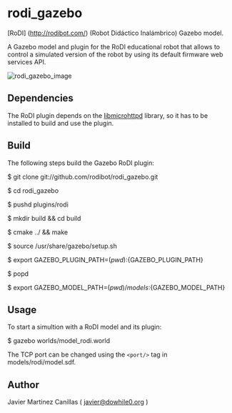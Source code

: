 rodi_gazebo
===========
[RoDI] (http://rodibot.com/) (Robot Didáctico Inalámbrico) Gazebo model.

A Gazebo model and plugin for the RoDI educational robot that allows to
control a simulated version of the robot by using its default firmware
web services API.

![rodi_gazebo_image](http://i.imgur.com/Y3JF6CB.jpg)

Dependencies
------------

The RoDI plugin depends on the [libmicrohttpd](https://www.gnu.org/software/libmicrohttpd/)
library, so it has to be installed to build and use the plugin.

Build
-----

The following steps build the Gazebo RoDI plugin:

$ git clone git://github.com/rodibot/rodi_gazebo.git

$ cd rodi_gazebo

$ pushd plugins/rodi

$ mkdir build && cd build

$ cmake ../ && make

$ source /usr/share/gazebo/setup.sh

$ export GAZEBO_PLUGIN_PATH=$(pwd):${GAZEBO_PLUGIN_PATH}

$ popd

$ export GAZEBO_MODEL_PATH=$(pwd)/models:${GAZEBO_MODEL_PATH}

Usage
-----

To start a simultion with a RoDI model and its plugin:

$ gazebo worlds/model_rodi.world

The TCP port can be changed using the ```<port/>``` tag in
models/rodi/model.sdf.

Author
------

Javier Martinez Canillas ( javier@dowhile0.org )
